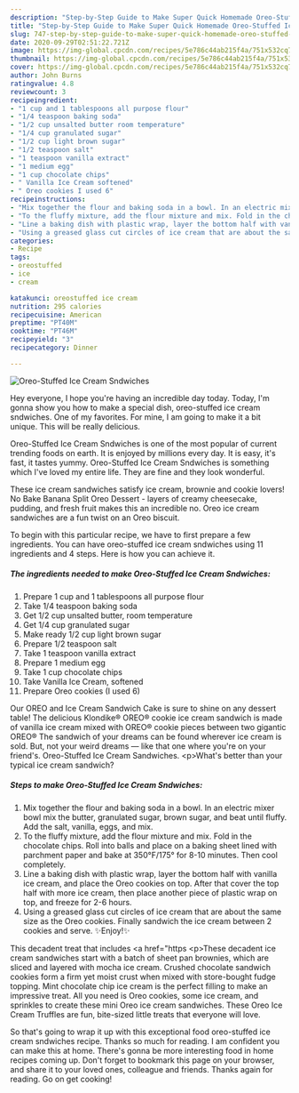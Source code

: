 ```yaml
---
description: "Step-by-Step Guide to Make Super Quick Homemade Oreo-Stuffed Ice Cream Sndwiches"
title: "Step-by-Step Guide to Make Super Quick Homemade Oreo-Stuffed Ice Cream Sndwiches"
slug: 747-step-by-step-guide-to-make-super-quick-homemade-oreo-stuffed-ice-cream-sndwiches
date: 2020-09-29T02:51:22.721Z
image: https://img-global.cpcdn.com/recipes/5e786c44ab215f4a/751x532cq70/oreo-stuffed-ice-cream-sndwiches-recipe-main-photo.jpg
thumbnail: https://img-global.cpcdn.com/recipes/5e786c44ab215f4a/751x532cq70/oreo-stuffed-ice-cream-sndwiches-recipe-main-photo.jpg
cover: https://img-global.cpcdn.com/recipes/5e786c44ab215f4a/751x532cq70/oreo-stuffed-ice-cream-sndwiches-recipe-main-photo.jpg
author: John Burns
ratingvalue: 4.8
reviewcount: 3
recipeingredient:
- "1 cup and 1 tablespoons all purpose flour"
- "1/4 teaspoon baking soda"
- "1/2 cup unsalted butter room temperature"
- "1/4 cup granulated sugar"
- "1/2 cup light brown sugar"
- "1/2 teaspoon salt"
- "1 teaspoon vanilla extract"
- "1 medium egg"
- "1 cup chocolate chips"
- " Vanilla Ice Cream softened"
- " Oreo cookies I used 6"
recipeinstructions:
- "Mix together the flour and baking soda in a bowl. In an electric mixer bowl mix the butter, granulated sugar, brown sugar, and beat until fluffy. Add the salt, vanilla, eggs, and mix."
- "To the fluffy mixture, add the flour mixture and mix. Fold in the chocolate chips. Roll into balls and place on a baking sheet lined with parchment paper and bake at 350°F/175° for 8-10 minutes. Then cool completely."
- "Line a baking dish with plastic wrap, layer the bottom half with vanilla ice cream, and place the Oreo cookies on top. After that cover the top half with more ice cream, then place another piece of plastic wrap on top, and freeze for 2-6 hours."
- "Using a greased glass cut circles of ice cream that are about the same size as the Oreo cookies. Finally sandwich the ice cream between 2 cookies and serve. ✨Enjoy!✨"
categories:
- Recipe
tags:
- oreostuffed
- ice
- cream

katakunci: oreostuffed ice cream 
nutrition: 295 calories
recipecuisine: American
preptime: "PT40M"
cooktime: "PT46M"
recipeyield: "3"
recipecategory: Dinner

---
```



![Oreo-Stuffed Ice Cream Sndwiches](https://img-global.cpcdn.com/recipes/5e786c44ab215f4a/751x532cq70/oreo-stuffed-ice-cream-sndwiches-recipe-main-photo.jpg)

Hey everyone, I hope you're having an incredible day today. Today, I'm gonna show you how to make a special dish, oreo-stuffed ice cream sndwiches. One of my favorites. For mine, I am going to make it a bit unique. This will be really delicious.

Oreo-Stuffed Ice Cream Sndwiches is one of the most popular of current trending foods on earth. It is enjoyed by millions every day. It is easy, it's fast, it tastes yummy. Oreo-Stuffed Ice Cream Sndwiches is something which I've loved my entire life. They are fine and they look wonderful.

These ice cream sandwiches satisfy ice cream, brownie and cookie lovers! No Bake Banana Split Oreo Dessert - layers of creamy cheesecake, pudding, and fresh fruit makes this an incredible no. Oreo ice cream sandwiches are a fun twist on an Oreo biscuit.


To begin with this particular recipe, we have to first prepare a few ingredients. You can have oreo-stuffed ice cream sndwiches using 11 ingredients and 4 steps. Here is how you can achieve it.

<!--inarticleads1-->

##### The ingredients needed to make Oreo-Stuffed Ice Cream Sndwiches:

1. Prepare 1 cup and 1 tablespoons all purpose flour
1. Take 1/4 teaspoon baking soda
1. Get 1/2 cup unsalted butter, room temperature
1. Get 1/4 cup granulated sugar
1. Make ready 1/2 cup light brown sugar
1. Prepare 1/2 teaspoon salt
1. Take 1 teaspoon vanilla extract
1. Prepare 1 medium egg
1. Take 1 cup chocolate chips
1. Take  Vanilla Ice Cream, softened
1. Prepare  Oreo cookies (I used 6)


Our OREO and Ice Cream Sandwich Cake is sure to shine on any dessert table! The delicious Klondike® OREO® cookie ice cream sandwich is made of vanilla ice cream mixed with OREO® cookie pieces between two gigantic OREO® The sandwich of your dreams can be found wherever ice cream is sold. But, not your weird dreams — like that one where you&#39;re on your friend&#39;s. Oreo-Stuffed Ice Cream Sandwiches. &lt;p&gt;What&#39;s better than your typical ice cream sandwich? 

<!--inarticleads2-->

##### Steps to make Oreo-Stuffed Ice Cream Sndwiches:

1. Mix together the flour and baking soda in a bowl. In an electric mixer bowl mix the butter, granulated sugar, brown sugar, and beat until fluffy. Add the salt, vanilla, eggs, and mix.
1. To the fluffy mixture, add the flour mixture and mix. Fold in the chocolate chips. Roll into balls and place on a baking sheet lined with parchment paper and bake at 350°F/175° for 8-10 minutes. Then cool completely.
1. Line a baking dish with plastic wrap, layer the bottom half with vanilla ice cream, and place the Oreo cookies on top. After that cover the top half with more ice cream, then place another piece of plastic wrap on top, and freeze for 2-6 hours.
1. Using a greased glass cut circles of ice cream that are about the same size as the Oreo cookies. Finally sandwich the ice cream between 2 cookies and serve. ✨Enjoy!✨


This decadent treat that includes &lt;a href=&#34;https &lt;p&gt;These decadent ice cream sandwiches start with a batch of sheet pan brownies, which are sliced and layered with mocha ice cream. Crushed chocolate sandwich cookies form a firm yet moist crust when mixed with store-bought fudge topping. Mint chocolate chip ice cream is the perfect filling to make an impressive treat. All you need is Oreo cookies, some ice cream, and sprinkles to create these mini Oreo ice cream sandwiches. These Oreo Ice Cream Truffles are fun, bite-sized little treats that everyone will love. 

So that's going to wrap it up with this exceptional food oreo-stuffed ice cream sndwiches recipe. Thanks so much for reading. I am confident you can make this at home. There's gonna be more interesting food in home recipes coming up. Don't forget to bookmark this page on your browser, and share it to your loved ones, colleague and friends. Thanks again for reading. Go on get cooking!

